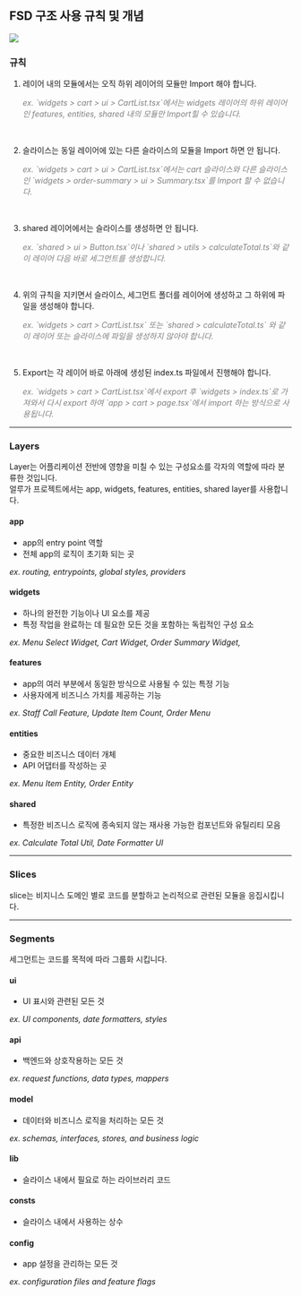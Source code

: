 ## FSD 구조 사용 규칙 및 개념

<img src="https://feature-sliced.design/assets/images/visual_schema-e826067f573946613dcdc76e3f585082.jpg"/>

### 규칙

1. 레이어 내의 모듈에서는 오직 하위 레이어의 모듈만 Import 해야 합니다.
   <p style="color: gray; font-style: italic;">ex. `widgets > cart > ui > CartList.tsx`에서는 widgets 레이어의 하위 레이어인 features, entities, shared 내의 모듈만 Import힐 수 있습니다.</p>

<br/>

2. 슬라이스는 동일 레이어에 있는 다른 슬라이스의 모듈을 Import 하면 안 됩니다.
   <p style="color: gray; font-style: italic;">ex. `widgets > cart > ui > CartList.tsx`에서는 cart 슬라이스와 다른 슬라이스인 `widgets > order-summary > ui > Summary.tsx`를 Import 할 수 없습니다.</p>

<br/>

3.  shared 레이어에서는 슬라이스를 생성하면 안 됩니다.
    <p style="color: gray; font-style: italic;">ex. `shared > ui > Button.tsx`이나 `shared > utils > calculateTotal.ts`와 같이 레이어 다음 바로 세그먼트를 생성합니다.</p>

<br/>

4. 위의 규칙을 지키면서 슬라이스, 세그먼트 폴더를 레이어에 생성하고 그 하위에 파일을 생성해야 합니다.
   <p style="color: gray; font-style: italic;">ex. `widgets > cart > CartList.tsx` 또는 `shared > calculateTotal.ts` 와 같이 레이어 또는 슬라이스에 파일을 생성하지 않아야 합니다.</p>

<br/>

5. Export는 각 레이어 바로 아래에 생성된 index.ts 파일에서 진행해야 합니다.
   <p style="color: gray; font-style: italic;">ex. `widgets > cart > CartList.tsx`에서 export 후 `widgets > index.ts`로 가져와서 다시 export 하여 `app > cart > page.tsx`에서 import 하는 방식으로 사용됩니다.</p>

<hr/>

### Layers

Layer는 어플리케이션 전반에 영향을 미칠 수 있는 구성요소를 각자의 역할에 따라 분류한 것입니다.<br/>
얼루가 프로젝트에서는 app, widgets, features, entities, shared layer를 사용합니다.

#### app

- app의 entry point 역할
- 전체 app의 로직이 초기화 되는 곳

<i>ex. routing, entrypoints, global styles, providers</i>

#### widgets

- 하나의 완전한 기능이나 UI 요소를 제공
- 특정 작업을 완료하는 데 필요한 모든 것을 포함하는 독립적인 구성 요소

<i>ex. Menu Select Widget, Cart Widget, Order Summary Widget, </i>

#### features

- app의 여러 부분에서 동일한 방식으로 사용될 수 있는 특정 기능
- 사용자에게 비즈니스 가치를 제공하는 기능

<i>ex. Staff Call Feature, Update Item Count, Order Menu</i>

#### entities

- 중요한 비즈니스 데이터 개체
- API 어댑터를 작성하는 곳

<i>ex. Menu Item Entity, Order Entity</i>

#### shared

- 특정한 비즈니스 로직에 종속되지 않는 재사용 가능한 컴포넌트와 유틸리티 모음

<i>ex. Calculate Total Util, Date Formatter UI</i>

<hr/>

### Slices

slice는 비지니스 도메인 별로 코드를 분할하고 논리적으로 관련된 모듈을 응집시킵니다.

<hr/>

### Segments

세그먼트는 코드를 목적에 따라 그룹화 시킵니다.

#### ui

- UI 표시와 관련된 모든 것

<i>ex. UI components, date formatters, styles</i>

#### api

- 백엔드와 상호작용하는 모든 것

<i>ex. request functions, data types, mappers</i>

#### model

- 데이터와 비즈니스 로직을 처리하는 모든 것

<i>ex. schemas, interfaces, stores, and business logic</i>

#### lib

- 슬라이스 내에서 필요로 하는 라이브러리 코드

#### consts

- 슬라이스 내에서 사용하는 상수

#### config

- app 설정을 관리하는 모든 것

<i>ex. configuration files and feature flags</i>
